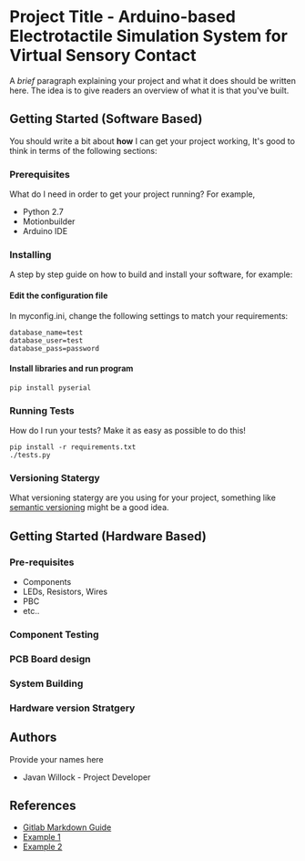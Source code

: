 # Project Title - Arduino-based Electrotactile Simulation System for Virtual Sensory Contact

A *brief* paragraph explaining your project and what it does should be written here. The idea is to give readers an overview of what it is that you've built.

## Getting Started (Software Based)
You should write a bit about **how** I can get your project working, It's good to think in terms of the following sections:

### Prerequisites
What do I need in order to get your project running? For example,
* Python 2.7 
* Motionbuilder
* Arduino IDE

### Installing
A step by step guide on how to build and install your software, for example:

#### Edit the configuration file
In myconfig.ini, change the following settings to match your requirements:

```
database_name=test
database_user=test
database_pass=password
```

#### Install libraries and run program

```
pip install pyserial
```

### Running Tests
How do I run your tests? Make it as easy as possible to do this!

```
pip install -r requirements.txt
./tests.py
```

### Versioning Statergy
What versioning statergy are you using for your project, something like [semantic versioning](https://semver.org/) might be a good idea.

## Getting Started (Hardware Based)

### Pre-requisites

* Components
*   LEDs, Resistors, Wires
* PBC
* etc..
 
### Component Testing
### PCB Board design
### System Building
### Hardware version Stratgery

## Authors
Provide your names here
* Javan Willock - Project Developer

## References
* [Gitlab Markdown Guide](https://docs.gitlab.com/ee/user/markdown.html)
* [Example 1](https://github.com/erasmus-without-paper/ewp-specs-sec-intro/tree/v2.0.2)
* [Example 2](https://github.com/erasmus-without-paper/ewp-specs-architecture/tree/v1.10.0)
